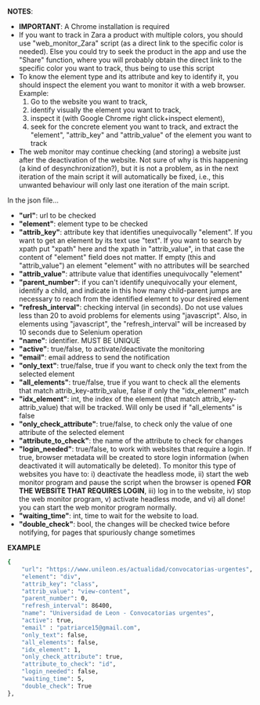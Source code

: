 **NOTES**: 
* **IMPORTANT**: A Chrome installation is required
* If you want to track in Zara a product with multiple colors, you should use "web_monitor_Zara" script (as a direct link to the specific color is needed). Else you could try to seek the product in the app and use the "Share" function, where you will probably obtain the direct link to the specific color you want to track, thus being to use this script
* To know the element type and its attribute and key to identify it, you should inspect the element you want to monitor it with a web browser. Example: 
     1) Go to the website you want to track, 
     2) identify visually the element you want to track, 
     3) inspect it (with Google Chrome right click+inspect element), 
     4) seek for the concrete element you want to track, and extract the "element", "attrib_key" and "attrib_value" of the element you want to track 
* The web monitor may continue checking (and storing) a website just after the deactivation of the website. Not sure of why is this happening (a kind of desynchronization?), but it is not a problem, as in the next iteration of the main script it will automatically be fixed, i.e., this unwanted behaviour will only last one iteration of the main script. 
 
In the json file...
* **"url"**: url to be checked
* **"element"**: element type to be checked
* **"attrib_key"**: attribute key that identifies unequivocally "element". If you want to get an element by its text use "text". If you want to search by xpath put "xpath" here and the xpath in "attrib_value", in that case the content of "element" field does not matter. If empty (this and "attrib_value") an element "element" with no attributes will be searched
* **"attrib_value"**: attribute value that identifies unequivocally "element"
* **"parent_number"**: if you can't identify unequivocally your element, identify a child, and indicate in this how many child-parent jumps are necessary to reach from the identified element to your desired element
* **"refresh_interval"**: checking interval (in seconds). Do not use values less than 20 to avoid problems for elements using "javascript". Also, in elements using "javascript", the "refresh_interval" will be increased by 10 seconds due to Selenium operation
* **"name"**: identifier. MUST BE UNIQUE
* **"active"**: true/false, to activate/deactivate the monitoring
* **"email"**: email address to send the notification
* **"only_text"**: true/false, true if you want to check only the text from the selected element
* **"all_elements"**: true/false, true if you want to check all the elements that match attrib_key-attrib_value, false if only the "idx_element" match
* **"idx_element"**: int, the index of the element (that match attrib_key-attrib_value) that will be tracked. Will only be used if "all_elements" is false
* **"only_check_attribute"**: true/false, to check only the value of one attribute of the selected element
* **"attribute_to_check"**: the name of the attribute to check for changes
* **"login_needed"**: true/false, to work with websites that require a login. If true, browser metadata will be created to store login information (when deactivated it will automatically be deleted). To monitor this type of websites you have to: i) deactivate the headless mode, ii) start the web monitor program and pause the script when the browser is opened **FOR THE WEBSITE THAT REQUIRES LOGIN**, iii) log in to the website, iv) stop the web monitor program, v) activate headless mode, and vi) all done! you can start the web monitor program normally. 
* **"waiting_time"**: int, time to wait for the website to load. 
* **"double_check"**: bool, the changes will be checked twice before notifying, for pages that spuriously change sometimes

**EXAMPLE**
```sh
{
    "url": "https://www.unileon.es/actualidad/convocatorias-urgentes",
    "element": "div",
    "attrib_key": "class",
    "attrib_value": "view-content",
    "parent_number": 0,
    "refresh_interval": 86400,
    "name": "Universidad de Leon - Convocatorias urgentes",
    "active": true,
    "email" : "patriarce15@gmail.com",
    "only_text": false,
    "all_elements": false,
    "idx_element": 1,
    "only_check_attribute": true,
    "attribute_to_check": "id",
    "login_needed": false,
    "waiting_time": 5,
    "double_check": True
},
```